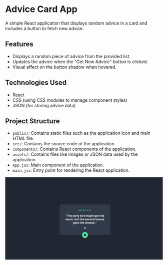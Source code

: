 # Advice Card App

A simple React application that displays random advice in a card and includes a button to fetch new advice.

## Features

- Displays a random piece of advice from the provided list.
- Updates the advice when the "Get New Advice" button is clicked.
- Visual effect on the button shadow when hovered.

## Technologies Used

- React
- CSS (using CSS modules to manage component styles)
- JSON (for storing advice data)

## Project Structure

- `public/`: Contains static files such as the application icon and main HTML file.
- `src/`: Contains the source code of the application.
- `components/`: Contains React components of the application.
- `assets/`: Contains files like images or JSON data used by the application.
- `App.jsx`: Main component of the application.
- `main.jsx`: Entry point for rendering the React application.

![Screenshot](./public/screenshoot.png)
